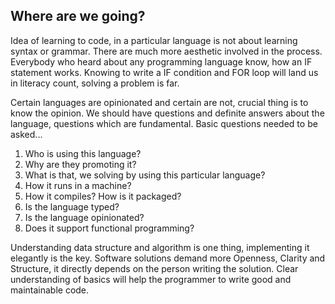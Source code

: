 ## Where are we going?

Idea of learning to code, in a particular language is not about learning syntax or grammar. There are much more aesthetic involved in the process. Everybody who heard about any programming language know, how an IF statement works. Knowing to write a IF condition and FOR loop will land us in literacy count, solving a problem is far.

Certain languages are opinionated and certain are not, crucial thing is to know the opinion. We should have questions and definite answers about the language, questions which are fundamental. Basic questions needed to be asked...

1) Who is using this language?
2) Why are they promoting it?
3) What is that, we solving by using this particular language?
4) How it runs in a machine?
5) How it compiles? How is it packaged?
6) Is the language typed?
7) Is the language opinionated?
9) Does it support functional programming?


Understanding data structure and algorithm is one thing, implementing it elegantly is the key. Software solutions demand more Openness, Clarity and Structure, it directly depends on the person writing the solution. Clear understanding of basics will help the programmer to write good and maintainable code.

